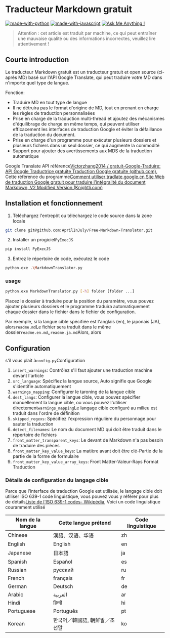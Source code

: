 # Traducteur Markdown gratuit

[![made-with-python](https://img.shields.io/badge/Made%20with-Python-1f425f.svg)](https://www.python.org/)
[![made-with-javascript](https://img.shields.io/badge/Made%20with-JavaScript-1f425f.svg)](https://www.javascript.com)
[![Ask Me Anything !](https://img.shields.io/badge/Ask%20me-anything-1abc9c.svg)](https://GitHub.com/Naereen/ama)

> Attention : cet article est traduit par machine, ce qui peut entraîner une mauvaise qualité ou des informations incorrectes, veuillez lire attentivement !

## Courte introduction

Le traducteur Markdown gratuit est un traducteur gratuit et open source (ci-après MD) basé sur l'API Google Translate, qui peut traduire votre MD dans n'importe quel type de langue.

Fonction:

- Traduire MD en tout type de langue
- Il ne détruira pas le format d'origine de MD, tout en prenant en charge les règles de traduction personnalisées
- Prise en charge de la traduction multi-thread et ajoutez des mécanismes d'équilibrage de charge en même temps, qui peuvent utiliser efficacement les interfaces de traduction Google et éviter la défaillance de la traduction du document.
- Prise en charge d'un programme pour exécuter plusieurs dossiers et plusieurs fichiers dans un seul dossier, ce qui augmente la commodité
- Support pour ajouter des avertissements aux MDS de la traduction automatique

Google Translate API référence[Victorzhang2014 / gratuit-Google-Traduire: API Google Traductrice gratuite Traduction Google gratuite (github.com)](https://github.com/VictorZhang2014/free-google-translate), Cette référence du programme[Comment utiliser tradlate.google.cn Site Web de traduction Google gratuit pour traduire l'intégralité du document Markdown, V2 Modified Version (Knightli.com)](https://www.knightli.com/zh-tw/2022/04/24/免費-google-翻譯-整篇-markdown-文檔-修改版/)

## Installation et fonctionnement

1. Téléchargez l'entrepôt ou téléchargez le code source dans la zone locale

```bash
git clone git@github.com:AprilInJuly/Free-Markdown-Translator.git
```

2. Installer un progiciel`PyExecJS`

```bash
pip install PyExecJS
```

3. Entrez le répertoire de code, exécutez le code

```bash
python.exe .\MarkdownTranslator.py
```

### usage

```bash
python.exe MarkdownTranslator.py [-h] folder [folder ...]
```

Placez le dossier à traduire pour la position du paramètre, vous pouvez ajouter plusieurs dossiers et le programme traduira automatiquement chaque dossier dans le fichier dans le fichier de configuration.

Par exemple, si la langue cible spécifiée est l'anglais (en), le japonais (JA), alors`readme.md`Le fichier sera traduit dans le même dossier`readme.en.md`,,`readme.ja.md`Alors, alors

## Configuration

s'il vous plaît à`config.py`Configuration

1. `insert_warnings`: Contrôlez s'il faut ajouter une traduction machine devant l'article
2. `src_language`: Spécifiez la langue source, Auto signifie que Google s'identifie automatiquement
3. `warnings_mapping`: Configurer le taroning de la langue cible
4. `dest_langs`: Configurer la langue cible, vous pouvez spécifier manuellement la langue cible, ou vous pouvez l'utiliser directement`warnings_mapping`Le langage cible configuré au milieu est traduit dans l'ordre de définition
5. `skipped_regexs`: Spécifiez l'expression régulière du personnage pour sauter la traduction
6. `detect_filenames`: Le nom du document MD qui doit être traduit dans le répertoire de fichiers
7. `front_matter_transparent_keys`: Le devant de Markdown n'a pas besoin de traduire des pièces
8. `front_matter_key_value_keys`: La matière avant doit être clé-Partie de la partie de la forme de formulaire
9. `front_matter_key_value_array_keys`: Front Matter-Valeur-Rays Format Traduction

### Détails de configuration du langage cible

Parce que l'interface de traduction Google est utilisée, le langage cible doit utiliser ISO 639-1 code linguistique, vous pouvez vous y référer pour plus de détails[Liste de l'ISO 639-1 codes- Wikipédia](https://en.wikipedia.org/wiki/List_of_ISO_639-1_codes), Voici un code linguistique couramment utilisé

| Nom de la langue| Cette langue prétend| Code linguistique|
| ---------- | ------------------------------ | -------- |
| Chinese    | 漢語、汉语、华语               | zh       |
| English    | English                        | en       |
| Japanese   | 日本語                         | ja       |
| Spanish    | Español                        | es       |
| Russian    | русский                        | ru       |
| French     | français                       | fr       |
| German     | Deutsch                        | de       |
| Arabic     | العربية                        | ar       |
| Hindi      | हिन्दी                          | hi       |
| Portuguese | Português                      | pt       |
| Korean     | 한국어／韓國語, 朝鮮말／조선말 | ko       |

